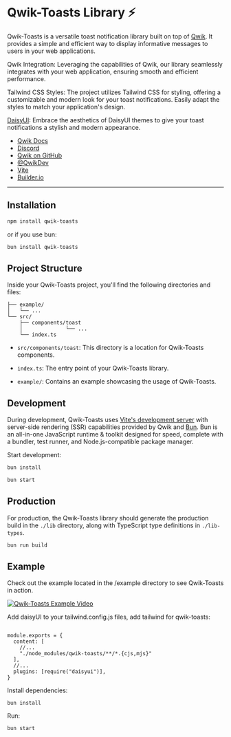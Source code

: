 # Qwik-Toasts Library ⚡️

Qwik-Toasts is a versatile toast notification library built on top of [Qwik](https://qwik.builder.io/). It provides a simple and efficient way to display informative messages to users in your web applications.

Qwik Integration: Leveraging the capabilities of Qwik, our library seamlessly integrates with your web application, ensuring smooth and efficient performance.

Tailwind CSS Styles: The project utilizes Tailwind CSS for styling, offering a customizable and modern look for your toast notifications. Easily adapt the styles to match your application's design.

[DaisyUI](https://daisyui.com/): Embrace the aesthetics of DaisyUI themes to give your toast notifications a stylish and modern appearance.

- [Qwik Docs](https://qwik.builder.io/)
- [Discord](https://qwik.builder.io/chat)
- [Qwik on GitHub](https://github.com/BuilderIO/qwik)
- [@QwikDev](https://twitter.com/QwikDev)
- [Vite](https://vitejs.dev/)
- [Builder.io](https://www.builder.io/)

---

## Installation

```bash
npm install qwik-toasts
```

or if you use bun:

```bash
bun install qwik-toasts
```

## Project Structure

Inside your Qwik-Toasts project, you'll find the following directories and files:

```
├── example/
│   └── ...
└── src/
    ├── components/toast
    │              └── ...
    └── index.ts
```

- `src/components/toast`: This directory is a location for Qwik-Toasts components.

- `index.ts`: The entry point of your Qwik-Toasts library.

- `example/`: Contains an example showcasing the usage of Qwik-Toasts.

## Development

During development, Qwik-Toasts uses [Vite's development server](https://vitejs.dev/) with server-side rendering (SSR) capabilities provided by Qwik and [Bun](https://bun.sh/). Bun is an all-in-one JavaScript runtime & toolkit designed for speed, complete with a bundler, test runner, and Node.js-compatible package manager.

Start development:

```bash
bun install
```

```bash
bun start
```

## Production

For production, the Qwik-Toasts library should generate the production build in the `./lib` directory, along with TypeScript type definitions in `./lib-types`.

```bash
bun run build
```

## Example

Check out the example located in the /example directory to see Qwik-Toasts in action.

[![Qwik-Toasts Example Video](https://img.youtube.com/vi/dj83Sr_KtJ4/0.jpg)](https://www.youtube.com/watch?v=dj83Sr_KtJ4)

Add daisyUI to your tailwind.config.js files, add tailwind for qwik-toasts:

```

module.exports = {
  content: [
    //...
    "./node_modules/qwik-toasts/**/*.{cjs,mjs}"
  ],
  //...
  plugins: [require("daisyui")],
}
```

Install dependencies:

```
bun install
```

Run:

```bash
bun start
```
